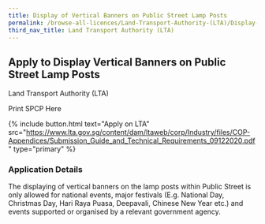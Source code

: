 ```yaml
---
title: Display of Vertical Banners on Public Street Lamp Posts
permalink: /browse-all-licences/Land-Transport-Authority-(LTA)/Display-of-Vertical-Banners-on-Public-Street-Lamp-Posts
third_nav_title: Land Transport Authority (LTA)
---
```


## Apply to Display Vertical Banners on Public Street Lamp Posts

Land Transport Authority (LTA)

Print SPCP Here


{% include button.html text="Apply on LTA" src="https://www.lta.gov.sg/content/dam/ltaweb/corp/Industry/files/COP-Appendices/Submission_Guide_and_Technical_Requirements_09122020.pdf" type="primary" %}

### Application Details

<p>The displaying of vertical banners on the lamp posts within Public Street is only allowed for national events, major festivals (E.g. National Day, Christmas Day, Hari Raya Puasa, Deepavali, Chinese New Year etc.) and events supported or organised by a relevant government agency.</p>

